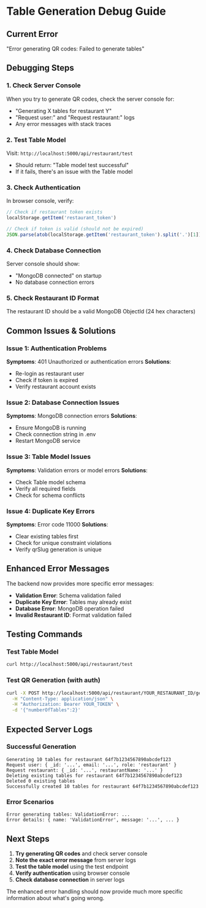 # Table Generation Debug Guide

## Current Error
"Error generating QR codes: Failed to generate tables"

## Debugging Steps

### 1. Check Server Console
When you try to generate QR codes, check the server console for:
- "Generating X tables for restaurant Y"
- "Request user:" and "Request restaurant:" logs
- Any error messages with stack traces

### 2. Test Table Model
Visit: `http://localhost:5000/api/restaurant/test`
- Should return: "Table model test successful"
- If it fails, there's an issue with the Table model

### 3. Check Authentication
In browser console, verify:
```javascript
// Check if restaurant token exists
localStorage.getItem('restaurant_token')

// Check if token is valid (should not be expired)
JSON.parse(atob(localStorage.getItem('restaurant_token').split('.')[1]))
```

### 4. Check Database Connection
Server console should show:
- "MongoDB connected" on startup
- No database connection errors

### 5. Check Restaurant ID Format
The restaurant ID should be a valid MongoDB ObjectId (24 hex characters)

## Common Issues & Solutions

### Issue 1: Authentication Problems
**Symptoms**: 401 Unauthorized or authentication errors
**Solutions**:
- Re-login as restaurant user
- Check if token is expired
- Verify restaurant account exists

### Issue 2: Database Connection Issues
**Symptoms**: MongoDB connection errors
**Solutions**:
- Ensure MongoDB is running
- Check connection string in .env
- Restart MongoDB service

### Issue 3: Table Model Issues
**Symptoms**: Validation errors or model errors
**Solutions**:
- Check Table model schema
- Verify all required fields
- Check for schema conflicts

### Issue 4: Duplicate Key Errors
**Symptoms**: Error code 11000
**Solutions**:
- Clear existing tables first
- Check for unique constraint violations
- Verify qrSlug generation is unique

## Enhanced Error Messages

The backend now provides more specific error messages:
- **Validation Error**: Schema validation failed
- **Duplicate Key Error**: Tables may already exist
- **Database Error**: MongoDB operation failed
- **Invalid Restaurant ID**: Format validation failed

## Testing Commands

### Test Table Model
```bash
curl http://localhost:5000/api/restaurant/test
```

### Test QR Generation (with auth)
```bash
curl -X POST http://localhost:5000/api/restaurant/YOUR_RESTAURANT_ID/generate-tables \
  -H "Content-Type: application/json" \
  -H "Authorization: Bearer YOUR_TOKEN" \
  -d '{"numberOfTables":2}'
```

## Expected Server Logs

### Successful Generation
```
Generating 10 tables for restaurant 64f7b1234567890abcdef123
Request user: { _id: '...', email: '...', role: 'restaurant' }
Request restaurant: { _id: '...', restaurantName: '...' }
Deleting existing tables for restaurant 64f7b1234567890abcdef123
Deleted 0 existing tables
Successfully created 10 tables for restaurant 64f7b1234567890abcdef123
```

### Error Scenarios
```
Error generating tables: ValidationError: ...
Error details: { name: 'ValidationError', message: '...', ... }
```

## Next Steps

1. **Try generating QR codes** and check server console
2. **Note the exact error message** from server logs
3. **Test the table model** using the test endpoint
4. **Verify authentication** using browser console
5. **Check database connection** in server logs

The enhanced error handling should now provide much more specific information about what's going wrong.
